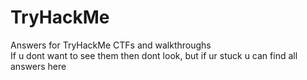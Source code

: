 # TryHackMe
Answers for TryHackMe CTFs and walkthroughs  
If u dont want to see them then dont look, but if ur stuck u can find all answers here  
